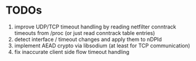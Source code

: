 # TODOs

1. improve UDP/TCP timeout handling by reading netfilter conntrack timeouts from /proc (or just read conntrack table entries)
2. detect interface / timeout changes and apply them to nDPId
3. implement AEAD crypto via libsodium (at least for TCP communication)
4. fix inaccurate client side flow timeout handling
